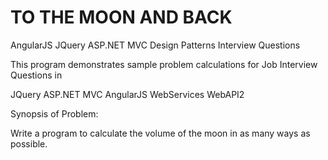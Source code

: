 # TO THE MOON AND BACK
AngularJS JQuery ASP.NET MVC Design Patterns Interview Questions

This program demonstrates sample problem calculations for Job Interview Questions in

JQuery
ASP.NET MVC
AngularJS
WebServices
WebAPI2

Synopsis of Problem:

Write a program to calculate the volume of the moon in as many ways as possible.
